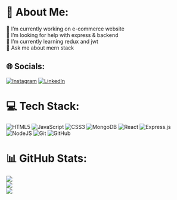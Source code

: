 # 💫 About Me:
🔭 I’m currently working on e-commerce website<br>🤝 I’m looking for help with express & backend<br>🌱 I’m currently learning redux and jwt<br>💬 Ask me about mern stack 


## 🌐 Socials:
[![Instagram](https://img.shields.io/badge/Instagram-%23E4405F.svg?logo=Instagram&logoColor=white)](https://instagram.com/ivlpoorana) [![LinkedIn](https://img.shields.io/badge/LinkedIn-%230077B5.svg?logo=linkedin&logoColor=white)](https://linkedin.com/in/pooranaselvan) 

# 💻 Tech Stack:
![HTML5](https://img.shields.io/badge/html5-%23E34F26.svg?style=for-the-badge&logo=html5&logoColor=white) ![JavaScript](https://img.shields.io/badge/javascript-%23323330.svg?style=for-the-badge&logo=javascript&logoColor=%23F7DF1E) ![CSS3](https://img.shields.io/badge/css3-%231572B6.svg?style=for-the-badge&logo=css3&logoColor=white) ![MongoDB](https://img.shields.io/badge/mongodb-%2347A248.svg?style=for-the-badge&logo=mongodb&logoColor=white) ![React](https://img.shields.io/badge/react-%2320232a.svg?style=for-the-badge&logo=react&logoColor=%2361DAFB) ![Express.js](https://img.shields.io/badge/express.js-%23404d59.svg?style=for-the-badge&logo=express&logoColor=%2361DAFB) ![NodeJS](https://img.shields.io/badge/node.js-6DA55F?style=for-the-badge&logo=node.js&logoColor=white) ![Git](https://img.shields.io/badge/git-%23F05033.svg?style=for-the-badge&logo=git&logoColor=white) ![GitHub](https://img.shields.io/badge/github-%23121011.svg?style=for-the-badge&logo=github&logoColor=white)
# 📊 GitHub Stats:
![](https://github-readme-stats.vercel.app/api?username=PooranaSelvan&theme=dark&hide_border=false&include_all_commits=false&count_private=false)<br/>
![](https://github-readme-streak-stats.herokuapp.com/?user=PooranaSelvan&theme=dark&hide_border=false)<br/>
![](https://github-readme-stats.vercel.app/api/top-langs/?username=PooranaSelvan&theme=dark&hide_border=false&include_all_commits=false&count_private=false&layout=compact)
